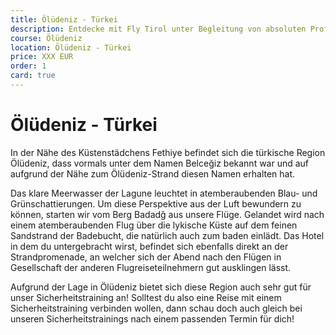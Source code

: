 ```yaml
---
title: Ölüdeniz - Türkei
description: Entdecke mit Fly Tirol unter Begleitung von absoluten Profis und erfahrenen Fluglehrern die wunderschöne Türkische Küstenregion rund um Ölüdeniz.
course: Ölüdeniz
location: Ölüdeniz - Türkei
price: XXX EUR
order: 1
card: true
---
```


# Ölüdeniz - Türkei
 
In der Nähe des Küstenstädchens Fethiye befindet sich die türkische Region Ölüdeniz, dass vormals unter dem Namen Belceğiz bekannt war und auf aufgrund der Nähe zum Ölüdeniz-Strand diesen Namen erhalten hat.

Das klare Meerwasser der Lagune leuchtet in atemberaubenden Blau- und Grünschattierungen. Um diese Perspektive aus der Luft bewundern zu können, starten wir vom Berg Badadğ aus unsere Flüge. Gelandet wird nach einem atemberaubenden Flug über die lykische Küste auf dem feinen Sandstrand der Badebucht, die natürlich auch zum baden einlädt. 
Das Hotel in dem du untergebracht wirst, befindet sich ebenfalls direkt an der Strandpromenade, an welcher sich der Abend nach den Flügen in Gesellschaft der anderen Flugreiseteilnehmern gut ausklingen lässt. 

Aufgrund der Lage in Ölüdeniz bietet sich diese Region auch sehr gut für unser Sicherheitstraining an! Solltest du also eine Reise mit einem Sicherheitstraining verbinden wollen, dann schau doch auch gleich bei unseren Sicherheitstrainings nach einem passenden Termin für dich! 
